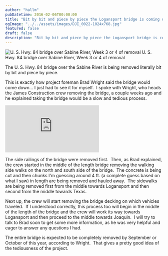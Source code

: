 ```yaml
---
author: "hallm"
pubDatetime: 2016-02-06T00:00:00
title: "Bit by bit and piece by piece the Logansport bridge is coming down"
ogImage: "../../assets/images/DJI_0022-1024x768.jpg"
featured: false
draft: false
description: "Bit by bit and piece by piece the Logansport bridge is coming down"
---
```


![U. S. Hwy. 84 bridge over Sabine River, Week 3 or 4 of removal](@assets/images/DJI_0022-1024x768.jpg) U. S. Hwy. 84 bridge over Sabine River, Week 3 or 4 of removal

The U. S. Hwy. 84 bridge over the Sabine River is being removed literally bit by bit and piece by piece.

This is exactly how project foreman Brad Wright said the bridge would come down... I just had to see it for myself.  I spoke with Wright, who heads the James Construction crew removing the bridge, a couple weeks ago and he explained taking the bridge would be a slow and tedious process.

<!--more-->

<iframe class="w-full aspect-video" src="https://www.youtube.com/embed/s2sr_nUPYps" title="YouTube video player" frameborder="0" allow="accelerometer; autoplay; clipboard-write; encrypted-media; gyroscope; picture-in-picture; web-share" allowfullscreen></iframe>


The side railings of the bridge were removed first.  Then, as Brad explained, the crew started in the middle of the length bridge removing the walking side walks on the north and south side of the bridge.  The concrete is being cut and then chunks I'm guessing around 4 ft. (a complete guess based on what I saw) in length are being removed and hauled away.  The sidewalks are being removed first from the middle towards Logansport and then second from the middle towards Texas.

Next up, the crew will start removing the bridge decking on which vehicles traveled.  If I understood correctly, this process too will begin in the middle of the length of the bridge and the crew will work its way towards Logansport and then proceed to the middle towards Joaquin.  I will try to talk to Brad soon to get some more information, as he was very helpful and eager to answer any questions I had.

The entire bridge is expected to be completely removed by September or October of this year, according to Wright.  That gives a pretty good idea of the tediousness of the project.